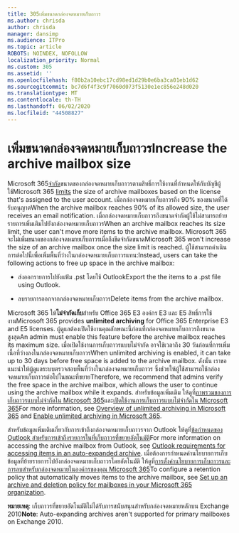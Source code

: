 ```yaml
---
title: 305เพิ่มขนาดกล่องจดหมายเก็บถาวร
ms.author: chrisda
author: chrisda
manager: dansimp
ms.audience: ITPro
ms.topic: article
ROBOTS: NOINDEX, NOFOLLOW
localization_priority: Normal
ms.custom: 305
ms.assetid: ''
ms.openlocfilehash: f80b2a10ebc17cd98ed1d29b0e6ba3ca01eb1d62
ms.sourcegitcommit: bc7d6f4f3c9f7060d073f5130e1ec856e248d020
ms.translationtype: MT
ms.contentlocale: th-TH
ms.lasthandoff: 06/02/2020
ms.locfileid: "44508827"
---
```

# <a name="increase-the-archive-mailbox-size"></a><span data-ttu-id="902bb-102">เพิ่มขนาดกล่องจดหมายเก็บถาวร</span><span class="sxs-lookup"><span data-stu-id="902bb-102">Increase the archive mailbox size</span></span>

<span data-ttu-id="902bb-103">Microsoft 365[จํากัด](https://docs.microsoft.com/office365/servicedescriptions/exchange-online-service-description/exchange-online-limits#mailbox-storage-limits)ขนาดของกล่องจดหมายเก็บถาวรตามสิทธิ์การใช้งานที่กําหนดให้กับบัญชีผู้ใช้</span><span class="sxs-lookup"><span data-stu-id="902bb-103">Microsoft 365 [limits](https://docs.microsoft.com/office365/servicedescriptions/exchange-online-service-description/exchange-online-limits#mailbox-storage-limits) the size of archive mailboxes based on the license that's assigned to the user account.</span></span> <span data-ttu-id="902bb-104">เมื่อกล่องจดหมายเก็บถาวรถึง 90% ของขนาดที่ได้รับอนุญาต</span><span class="sxs-lookup"><span data-stu-id="902bb-104">When the archive mailbox reaches 90% of its allowed size, the user receives an email notification.</span></span> <span data-ttu-id="902bb-105">เมื่อกล่องจดหมายเก็บถาวรถึงขนาดจํากัดผู้ใช้ไม่สามารถย้ายรายการเพิ่มเติมไปยังกล่องจดหมายเก็บถาวร</span><span class="sxs-lookup"><span data-stu-id="902bb-105">When an archive mailbox reaches its size limit, the user can't move more items to the archive mailbox.</span></span> <span data-ttu-id="902bb-106">Microsoft 365 จะไม่เพิ่มขนาดของกล่องจดหมายเก็บถาวรเมื่อถึงขีดจํากัดขนาด</span><span class="sxs-lookup"><span data-stu-id="902bb-106">Microsoft 365 won't increase the size of an archive mailbox once the size limit is reached.</span></span> <span data-ttu-id="902bb-107">ผู้ใช้สามารถดําเนินการต่อไปนี้เพื่อเพิ่มพื้นที่ว่างในกล่องจดหมายเก็บถาวรแทน:</span><span class="sxs-lookup"><span data-stu-id="902bb-107">Instead, users can take the following actions to free up space in the archive mailbox:</span></span>

- <span data-ttu-id="902bb-108">ส่งออกรายการไปยังแฟ้ม .pst โดยใช้ Outlook</span><span class="sxs-lookup"><span data-stu-id="902bb-108">Export the the items to a .pst file using Outlook.</span></span>

- <span data-ttu-id="902bb-109">ลบรายการออกจากกล่องจดหมายเก็บถาวร</span><span class="sxs-lookup"><span data-stu-id="902bb-109">Delete items from the archive mailbox.</span></span>

<span data-ttu-id="902bb-110">Microsoft 365 ให้**ไม่จํากัดเก็บ**สําหรับ Office 365 E3 องค์กร E3 และ E5 สิทธิ์การใช้งาน</span><span class="sxs-lookup"><span data-stu-id="902bb-110">Microsoft 365 provides **unlimited archiving** for Office 365 Enterprise E3 and E5 licenses.</span></span> <span data-ttu-id="902bb-111">ผู้ดูแลต้องเปิดใช้งานคุณลักษณะนี้ก่อนที่กล่องจดหมายเก็บถาวรถึงขนาดสูงสุด</span><span class="sxs-lookup"><span data-stu-id="902bb-111">An admin must enable this feature before the archive mailbox reaches its maximum size.</span></span> <span data-ttu-id="902bb-112">เมื่อเปิดใช้งานการเก็บถาวรแบบไม่จํากัด อาจใช้เวลาถึง 30 วันก่อนที่การเพิ่มเนื้อที่ว่างลงในกล่องจดหมายเก็บถาวร</span><span class="sxs-lookup"><span data-stu-id="902bb-112">When unlimited archiving is enabled, it can take up to 30 days before free space is added to the archive mailbox.</span></span> <span data-ttu-id="902bb-113">ดังนั้น เราขอแนะนําให้ผู้ดูแลระบบตรวจสอบพื้นที่ว่างในกล่องจดหมายเก็บถาวร ซึ่งช่วยให้ผู้ใช้สามารถใช้กล่องจดหมายเก็บถาวรต่อไปในขณะที่ขยาย</span><span class="sxs-lookup"><span data-stu-id="902bb-113">Therefore, we recommend that admins verify the free space in the archive mailbox, which allows the user to continue using the archive mailbox while it expands.</span></span> <span data-ttu-id="902bb-114">สําหรับข้อมูลเพิ่มเติม ให้ดูที่[ภาพรวมของการเก็บถาวรแบบไม่จํากัดใน Microsoft 365](https://docs.microsoft.com/microsoft-365/compliance/unlimited-archiving)และ[เปิดใช้งานการเก็บถาวรแบบไม่จํากัดใน Microsoft 365](https://docs.microsoft.com/microsoft-365/compliance/enable-unlimited-archiving)</span><span class="sxs-lookup"><span data-stu-id="902bb-114">For more information, see [Overview of unlimited archiving in Microsoft 365](https://docs.microsoft.com/microsoft-365/compliance/unlimited-archiving) and [Enable unlimited archiving in Microsoft 365](https://docs.microsoft.com/microsoft-365/compliance/enable-unlimited-archiving).</span></span>

<span data-ttu-id="902bb-115">สําหรับข้อมูลเพิ่มเติมเกี่ยวกับการเข้าถึงกล่องจดหมายเก็บถาวรจาก Outlook ให้ดูที่[ข้อกําหนดของ Outlook สําหรับการเข้าถึงรายการในที่เก็บถาวรที่ขยายอัตโนมัติ](https://docs.microsoft.com/microsoft-365/compliance/unlimited-archiving#outlook-requirements-for-accessing-items-in-an-auto-expanded-archive)</span><span class="sxs-lookup"><span data-stu-id="902bb-115">For more information on accessing the archive mailbox from Outlook, see [Outlook requirements for accessing items in an auto-expanded archive](https://docs.microsoft.com/microsoft-365/compliance/unlimited-archiving#outlook-requirements-for-accessing-items-in-an-auto-expanded-archive).</span></span> <span data-ttu-id="902bb-116">เมื่อต้องการกําหนดค่านโยบายการเก็บข้อมูลที่ย้ายรายการไปยังกล่องจดหมายเก็บถาวรโดยอัตโนมัติ ให้ดูที่[การตั้งค่านโยบายการเก็บถาวรและการลบสําหรับกล่องจดหมายในองค์กรของคุณ Microsoft 365](https://docs.microsoft.com/microsoft-365/compliance/set-up-an-archive-and-deletion-policy-for-mailboxes)</span><span class="sxs-lookup"><span data-stu-id="902bb-116">To configure a retention policy that automatically moves items to the archive mailbox, see [Set up an archive and deletion policy for mailboxes in your Microsoft 365 organization](https://docs.microsoft.com/microsoft-365/compliance/set-up-an-archive-and-deletion-policy-for-mailboxes).</span></span>

<span data-ttu-id="902bb-117">**หมายเหตุ**: เก็บถาวรที่ขยายอัตโนมัติไม่ได้รับการสนับสนุนสําหรับกล่องจดหมายหลักบน Exchange 2010</span><span class="sxs-lookup"><span data-stu-id="902bb-117">**Note**: Auto-expanding archives aren't supported for primary mailboxes on Exchange 2010.</span></span>
